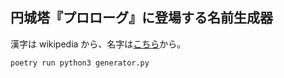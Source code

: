 ## 円城塔『プロローグ』に登場する名前生成器

漢字は wikipedia から、名字は[こちら](http://kitagawa.la.coocan.jp/data/shoji.html)から。

`poetry run python3 generator.py`

